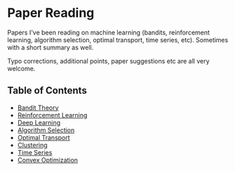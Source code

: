 # Paper Reading
Papers I've been reading on machine learning (bandits, reinforcement learning, algorithm selection, optimal transport, time series, etc). Sometimes with a short summary as well.

Typo corrections, additional points, paper suggestions etc are all very welcome.

## Table of Contents

- [Bandit Theory](https://github.com/xuedong/paper-reading/blob/master/Bandit%20Theory.md)
- [Reinforcement Learning](https://github.com/xuedong/paper-reading/blob/master/Reinforcement%20Learning.md)
- [Deep Learning](https://github.com/xuedong/paper-reading/blob/master/Deep%20Learning.md)
- [Algorithm Selection](https://github.com/xuedong/paper-reading/blob/master/Algorithm%20Selection.md)
- [Optimal Transport](https://github.com/xuedong/paper-reading/blob/master/Optimal%20Transport.md)
- [Clustering](https://github.com/xuedong/paper-reading/blob/master/Clustering.md)
- [Time Series](https://github.com/xuedong/paper-reading/blob/master/Time%20Series.md)
- [Convex Optimization](https://github.com/xuedong/paper-reading/blob/master/Convex%20Optimization.md)

